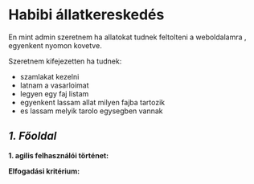 # Habibi állatkereskedés

En mint admin szeretnem ha allatokat tudnek feltolteni a weboldalamra , egyenkent nyomon kovetve.

Szeretnem kifejezetten ha tudnek:
- szamlakat kezelni
- latnam a vasarloimat
- legyen egy faj listam
- egyenkent lassam allat milyen fajba tartozik
- es lassam melyik tarolo egysegben vannak


## _**1. Főoldal**_
**1. agilis felhasználói történet:**


**Elfogadási kritérium:**  
